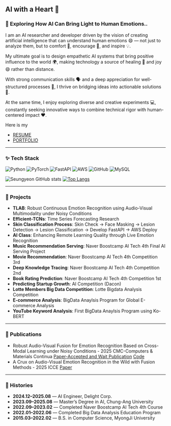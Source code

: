 ## AI with a Heart 🥰

<!--
**SeungYeonJeong22/SeungYeonJeong22** is a ✨ _special_ ✨ repository because its `README.md` (this file) appears on your GitHub profile.

Here are some ideas to get you started:

- 🔭 I’m currently working on ...
- 🌱 I’m currently learning ...
- 👯 I’m looking to collaborate on ...
- 🤔 I’m looking for help with ...
- 💬 Ask me about ...
- 📫 How to reach me: ...
- 😄 Pronouns: ...
- ⚡ Fun fact: ...

들어갈 내용 정리:

- 추구하고 싶은 개발 가치관
- 이상적인 목표
- 나에 대한 설명
프로젝트
히스토리
개발 관련 내용들
-->

### 💬 Exploring How AI Can Bring Light to Human Emotions..

I am an AI researcher and developer driven by the vision of creating artificial intelligence that can understand human emotions 😄 — not just to analyze them, but to comfort 🤗, encourage 🌈, and inspire 💡.

My ultimate goal is to design empathetic AI systems that bring positive influence to the world 🌍, making technology a source of healing 🌱 and joy 😄 rather than distance.

With strong communication skills 🗣️ and a deep appreciation for well-structured processes 🧩, I thrive on bridging ideas into actionable solutions 🔗.  

At the same time, I enjoy exploring diverse and creative experiments 💻, constantly seeking innovative ways to combine technical rigor with human-centered impact ❤️.

Here is my 
- [RESUME](https://rattle-stocking-627.notion.site/Seungyeon-Jeong-1362cfcb8a7e8014bc41f18c9ee5876e?source=copy_link)
- [PORTFOLIO](./포트폴리오ver2_정승연_20250830.pdf)

<hr>

### ✨ Tech Stack

![Python](https://img.shields.io/badge/Python-3776AB?style=flat&logo=python&logoColor=white)
![PyTorch](https://img.shields.io/badge/PyTorch-EE4C2C?style=flat&logo=pytorch&logoColor=white)
![FastAPI](https://img.shields.io/badge/FastAPI-009688?style=flat&logo=fastapi&logoColor=white)
![AWS](https://img.shields.io/badge/AWS-232F3E?style=flat&logo=AWS&logoColor=FF9900)
![GitHub](https://img.shields.io/badge/GitHub-181717?style=flat&logo=github&logoColor=white)
![MySQL](https://img.shields.io/badge/MySQL-4479A1?style=flat&logo=mysql&logoColor=white)

![Seungyeon GitHub stats](https://github-readme-stats.vercel.app/api?username=SeungYeonJeong22&show_icons=true&theme=radical)
[![Top Langs](https://github-readme-stats.vercel.app/api/top-langs/?username=SeungYeonJeong22&layout=donut&theme=radical)](https://github.com/anuraghazra/github-readme-stats)


<hr>

### 📑 Projects

- **TLAB**: Robust Continuous Emotion Recognition using Audio-Visual Multimodality under Noisy Conditions  
- **Efficient-TCNs**: Time Series Forecasting Research  
- **Skin Classification Process**: Skin Check → Face Masking → Lesion Detection → Lesion Classification → Develop FastAPI → AWS Deploy
- **AI Class**: Enhancing Remote Learning Quality through Live Emotion Recognition  
- **Music Recommendation Serving**: Naver Boostcamp AI Tech 4th Final AI Serving Project
- **Movie Recommendation**: Naver Boostcamp AI Tech 4th Competition 3rd
- **Deep Knowledge Tracing**: Naver Boostcamp AI Tech 4th Competition 2nd
- **Book Rating Prediction**: Naver Boostcamp AI Tech 4th Competition 1st
- **Predicting Startup Growth**: AI Competition (Dacon)  
- **Lotte Members Big Data Competition**: Lotte Bigdata Analysis Competition
- **E-commerce Analysis**: BigData Anaylsis Program for Global E-commerce Analysis
- **YouTube Keyword Analysis**: First BigData Anaylsis Program using Ko-BERT

<hr>

### 🧾 Publications
- Robust Audio-Visual Fusion for Emotion Recognition Based on Cross-Modal Learning under Noisy Conditions - 2025 CMC-Computers & Materials Continua [Paper-Accepted and Wait Publication]() [Code](https://github.com/SeungYeonJeong22/TLAB-TCN-LSTM-Fusion-For-Robust-Multimodal-Emotion-Recongition-under-Noisy-Conditions.git)
- A Crux on Audio-Visual Emotion Recognition in the Wild with Fusion Methods - 2025 ICCE [Paper](https://ieeexplore.ieee.org/document/10930176)

<hr>

### 📜 Histories

- **2024.12–2025.08** — AI Engineer, Delight Corp.  
- **2023.09–2025.08** — Master’s Degree in AI, Chung-Ang University  
- **2022.09–2023.02** — Completed Naver Boostcamp AI Tech 4th Course  
- **2022.01–2022.06** — Completed Big Data Analysis Education Program  
- **2015.03–2022.02** — B.S. in Computer Science, MyongJi University  
